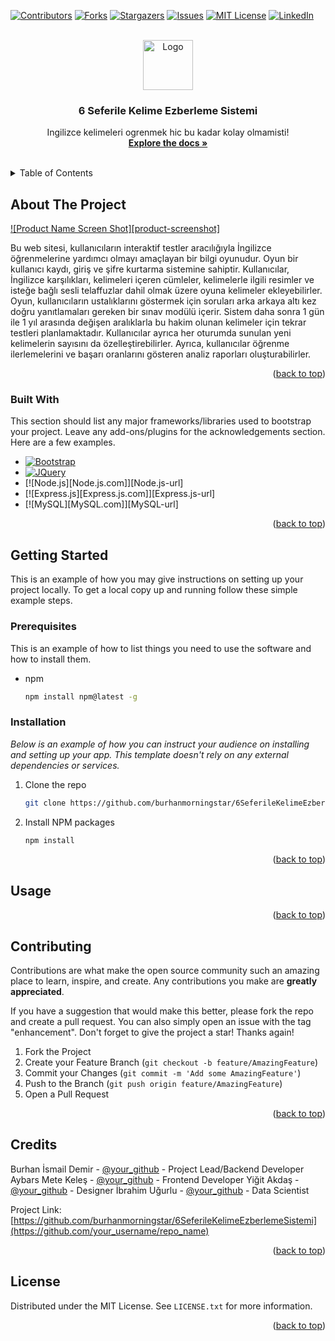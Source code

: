 
<a name="readme-top"></a>

[![Contributors][contributors-shield]][contributors-url]
[![Forks][forks-shield]][forks-url]
[![Stargazers][stars-shield]][stars-url]
[![Issues][issues-shield]][issues-url]
[![MIT License][license-shield]][license-url]
[![LinkedIn][linkedin-shield]][linkedin-url]



<!-- PROJECT LOGO -->
<br />
<div align="center">
  <a href="https://github.com/burhanmorningstar/6SeferileKelimeEzberlemeSistemi">
    <img src="images/logo.png" alt="Logo" width="80" height="80">
  </a>

  <h3 align="center">6 Seferile Kelime Ezberleme Sistemi</h3>

  <p align="center">
    Ingilizce kelimeleri ogrenmek hic bu kadar kolay olmamisti!
    <br />
    <a href="https://github.com/burhanmorningstar/6SeferileKelimeEzberlemeSistemi"><strong>Explore the docs »</strong></a>
    <br />
    <br />
  </p>
</div>



<!-- TABLE OF CONTENTS -->
<details>
  <summary>Table of Contents</summary>
  <ol>
    <li>
      <a href="#about-the-project">Proje Hakkında</a>
      <ul>
        <li><a href="#built-with">Built With</a></li>
      </ul>
    </li>
    <li>
      <a href="#getting-started">Kurulum</a>
      <ul>
        <li><a href="#prerequisites">Ön İndirme</a></li>
        <li><a href="#installation">İndirme</a></li>
      </ul>
    </li>
    <li><a href="#usage">Kullanım</a></li>
    <li><a href="#contributing">Contributing</a></li>
    <li><a href="#Credits">Credits</a></li>
    <li><a href="#license">License</a></li>
  </ol>
</details>



<!-- ABOUT THE PROJECT -->
## About The Project

[![Product Name Screen Shot][product-screenshot]](https://example.com)

Bu web sitesi, kullanıcıların interaktif testler aracılığıyla İngilizce öğrenmelerine yardımcı olmayı amaçlayan bir bilgi oyunudur. Oyun bir kullanıcı kaydı, giriş ve şifre kurtarma sistemine sahiptir. Kullanıcılar, İngilizce karşılıkları, kelimeleri içeren cümleler, kelimelerle ilgili resimler ve isteğe bağlı sesli telaffuzlar dahil olmak üzere oyuna kelimeler ekleyebilirler. Oyun, kullanıcıların ustalıklarını göstermek için soruları arka arkaya altı kez doğru yanıtlamaları gereken bir sınav modülü içerir. Sistem daha sonra 1 gün ile 1 yıl arasında değişen aralıklarla bu hakim olunan kelimeler için tekrar testleri planlamaktadır. Kullanıcılar ayrıca her oturumda sunulan yeni kelimelerin sayısını da özelleştirebilirler. Ayrıca, kullanıcılar öğrenme ilerlemelerini ve başarı oranlarını gösteren analiz raporları oluşturabilirler.

<p align="right">(<a href="#readme-top">back to top</a>)</p>



### Built With

This section should list any major frameworks/libraries used to bootstrap your project. Leave any add-ons/plugins for the acknowledgements section. Here are a few examples.

* [![Bootstrap][Bootstrap.com]][Bootstrap-url]
* [![JQuery][JQuery.com]][JQuery-url]
* [![Node.js][Node.js.com]][Node.js-url]
* [![Express.js][Express.js.com]][Express.js-url]
* [![MySQL][MySQL.com]][MySQL-url]


<p align="right">(<a href="#readme-top">back to top</a>)</p>



<!-- GETTING STARTED -->
## Getting Started

This is an example of how you may give instructions on setting up your project locally.
To get a local copy up and running follow these simple example steps.

### Prerequisites

This is an example of how to list things you need to use the software and how to install them.
* npm
  ```sh
  npm install npm@latest -g
  ```

### Installation

_Below is an example of how you can instruct your audience on installing and setting up your app. This template doesn't rely on any external dependencies or services._

1. Clone the repo
   ```sh
   git clone https://github.com/burhanmorningstar/6SeferileKelimeEzberlemeSistemi.git
   ```
2. Install NPM packages
   ```sh
   npm install
   ```


<p align="right">(<a href="#readme-top">back to top</a>)</p>



<!-- USAGE EXAMPLES -->
## Usage



<p align="right">(<a href="#readme-top">back to top</a>)</p>




<!-- CONTRIBUTING -->
## Contributing

Contributions are what make the open source community such an amazing place to learn, inspire, and create. Any contributions you make are **greatly appreciated**.

If you have a suggestion that would make this better, please fork the repo and create a pull request. You can also simply open an issue with the tag "enhancement".
Don't forget to give the project a star! Thanks again!

1. Fork the Project
2. Create your Feature Branch (`git checkout -b feature/AmazingFeature`)
3. Commit your Changes (`git commit -m 'Add some AmazingFeature'`)
4. Push to the Branch (`git push origin feature/AmazingFeature`)
5. Open a Pull Request

<p align="right">(<a href="#readme-top">back to top</a>)</p>

<!-- Credits -->
## Credits

Burhan İsmail Demir - [@your_github](https://github.com/burhanmorningstar) -  Project Lead/Backend Developer
Aybars Mete Keleş - [@your_github](https://github.com/aybavs) -  Frontend Developer
Yiğit Akdaş - [@your_github](https://github.com/yigitakdas7) -  Designer
İbrahim Uğurlu  - [@your_github](https://github.com/miugurlu) -  Data Scientist

Project Link: [https://github.com/burhanmorningstar/6SeferileKelimeEzberlemeSistemi](https://github.com/your_username/repo_name)

<p align="right">(<a href="#readme-top">back to top</a>)</p>

<!-- LICENSE -->
## License

Distributed under the MIT License. See `LICENSE.txt` for more information.

<p align="right">(<a href="#readme-top">back to top</a>)</p>







[contributors-shield]: https://img.shields.io/github/contributors/burhanmorningstar/6SeferileKelimeEzberlemeSistemi.svg?style=for-the-badge
[contributors-url]: https://github.com/burhanmorningstar/6SeferileKelimeEzberlemeSistemi/graphs/contributors
[forks-shield]: https://img.shields.io/github/forks/burhanmorningstar/6SeferileKelimeEzberlemeSistemi.svg?style=for-the-badge
[forks-url]: https://github.com/burhanmorningstar/6SeferileKelimeEzberlemeSistemi/network/members
[stars-shield]: https://img.shields.io/github/stars/burhanmorningstar/6SeferileKelimeEzberlemeSistemi.svg?style=for-the-badge
[stars-url]: https://github.com/burhanmorningstar/6SeferileKelimeEzberlemeSistemi/stargazers
[issues-shield]: https://img.shields.io/github/issues/burhanmorningstar/6SeferileKelimeEzberlemeSistemi.svg?style=for-the-badge
[issues-url]: https://github.com/burhanmorningstar/6SeferileKelimeEzberlemeSistemi/issues
[license-shield]: https://img.shields.io/github/license/burhanmorningstar/6SeferileKelimeEzberlemeSistemi.svg?style=for-the-badge
[license-url]: https://github.com/burhanmorningstar/6SeferileKelimeEzberlemeSistemi/blob/master/LICENSE.txt
[linkedin-shield]: https://img.shields.io/badge/-LinkedIn-black.svg?style=for-the-badge&logo=linkedin&colorB=555
[linkedin-url]: https://linkedin.com/in/burhanmorningstar
[Bootstrap.com]: https://img.shields.io/badge/Bootstrap-563D7C?style=for-the-badge&logo=bootstrap&logoColor=white
[Bootstrap-url]: https://getbootstrap.com
[JQuery.com]: https://img.shields.io/badge/jQuery-0769AD?style=for-the-badge&logo=jquery&logoColor=white
[JQuery-url]: https://jquery.com 